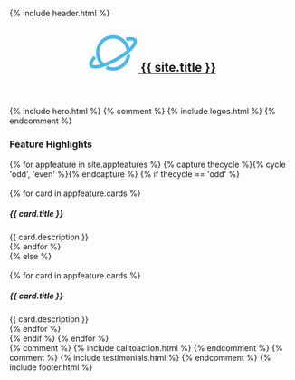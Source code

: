 ---
---
{% include header.html %}

<body>
    <header class="header">    
        <div class="branding">
            <div class="container position-relative">
				<nav class="navbar navbar-expand-lg" >
                    <h1 class="site-logo">
                        <a class="navbar-brand" href="/">
                            <img class="logo-icon" src="assets/images/logo-icon.svg" alt="logo">
                            <span class="logo-text">{{ site.title }}</span>
                        </a>
                    </h1>
				</nav>       
            </div><!--//container-->
        </div><!--//branding-->        
    </header><!--//header-->
    {% include hero.html %}
    {% comment %}
    {% include logos.html %}
    {% endcomment %}
    <section class="features-section py-5">
	    <div class="container py-lg-5">
		    <h3 class="mb-3 text-center font-weight-bold section-heading">Feature Highlights</h3>
			{% for appfeature in site.appfeatures %}
			 	{% capture thecycle %}{% cycle 'odd', 'even' %}{% endcapture %}
				{% if thecycle == 'odd' %}
				<div class="row pt-5 mb-5"> <!-- feature image on left -->
					<div class="col-12 col-md-6 col-xl-5 offset-xl-1 d-none d-md-block">
						<img class="product-figure product-figure-1 img-fluid" src="{{ appfeature.image }}" alt="" />
					</div>
					<div class="col-12 col-md-6 col-xl-5 pr-xl-3 pt-md-3">
						{% for card in appfeature.cards %}
							<div class="card rounded border-0 shadow-lg  mb-5">
								<div class="card-body p-4">
									<h5 class="card-title"><i class="far fa-chart-bar mr-2 mr-lg-3 text-primary fa-lg fa-fw"></i>{{ card.title }}</h5>
									{{ card.description }}
								</div>
							</div><!--//card-->
						{% endfor %}
					</div>
				</div>
				{% else %}
				<div class="row">
					<div class="col-12 col-md-6 col-xl-5 order-md-2 pr-xl-3 d-none d-md-block">
						<img class="product-figure product-figure-2 img-fluid" src="{{ appfeature.image }}" alt="" />
					</div>
					<div class="col-12 col-md-6 col-xl-5 order-md-1 offset-xl-1 pt-xl-5">
						{% for card in appfeature.cards %}
							<div class="card rounded border-0 shadow-lg  mb-5">
								<div class="card-body p-4">
									<h5 class="card-title"><i class="far fa-chart-bar mr-2 mr-lg-3 text-primary fa-lg fa-fw"></i>{{ card.title }}</h5>
									{{ card.description }}
								</div>
							</div><!--//card-->
						{% endfor %}
					</div>
				</div>
				{% endif %}
			{% endfor %}
	    </div><!--//container-->
    </section><!--//features-section-->
    {% comment %}
    {% include calltoaction.html %}
    {% endcomment %}
    {% comment %}
    {% include testimonials.html %}
    {% endcomment %}
 {% include footer.html %}